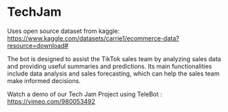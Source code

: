 # TechJam

Uses open source dataset from kaggle:
https://www.kaggle.com/datasets/carrie1/ecommerce-data?resource=download#

The bot is designed to assist the TikTok sales team by analyzing sales data and providing useful summaries and predictions. 
Its main functionalities include data analysis and sales forecasting, which can help the sales team make informed decisions.

Watch a demo of our Tech Jam Project using TeleBot : https://vimeo.com/980053492
